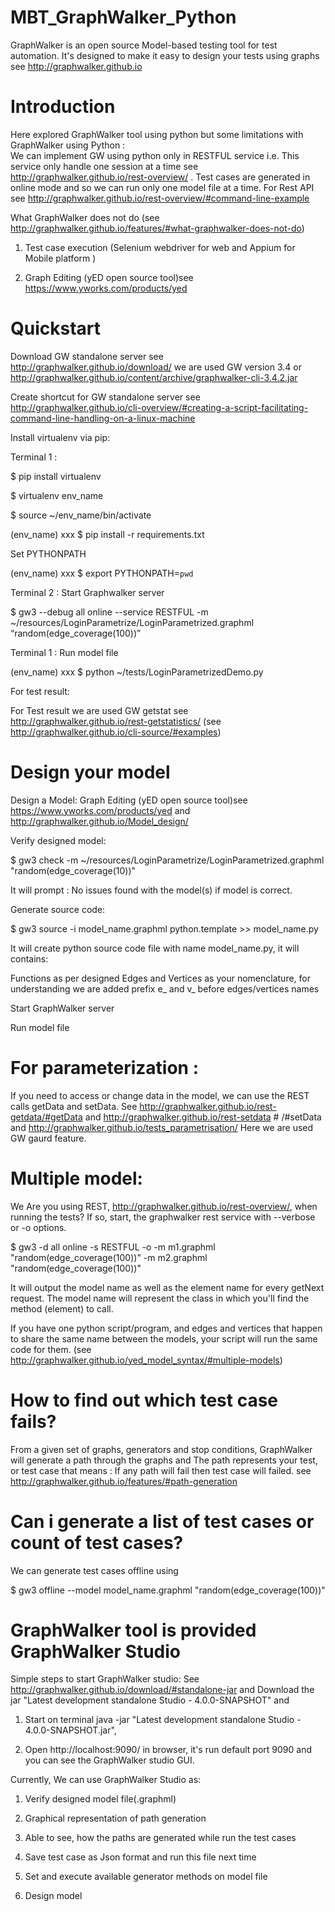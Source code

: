 # MBT_GraphWalker_Python
GraphWalker is an open source Model-based testing tool for test automation. It's designed to make it easy to design your tests using graphs see http://graphwalker.github.io

# Introduction
Here explored GraphWalker tool using python but some limitations with GraphWalker using Python :  
We can implement GW using python only in RESTFUL service i.e. This service only handle one session at a time see http://graphwalker.github.io/rest-overview/ . Test cases are generated in online mode and so we can run only one model file at a time.
For Rest API see http://graphwalker.github.io/rest-overview/#command-line-example 

What GraphWalker does not do (see http://graphwalker.github.io/features/#what-graphwalker-does-not-do) 

1. Test case execution (Selenium webdriver for web and Appium for Mobile platform )

2. Graph Editing (yED open source tool)see https://www.yworks.com/products/yed

# Quickstart

Download GW standalone server see http://graphwalker.github.io/download/ we are used GW version 3.4 or http://graphwalker.github.io/content/archive/graphwalker-cli-3.4.2.jar

Create shortcut for GW standalone server see http://graphwalker.github.io/cli-overview/#creating-a-script-facilitating-command-line-handling-on-a-linux-machine

Install virtualenv via pip:

Terminal 1 : 

$ pip install virtualenv

$ virtualenv env_name

$ source ~/env_name/bin/activate

(env_name) xxx $ pip install -r requirements.txt

Set PYTHONPATH 

(env_name) xxx $ export PYTHONPATH=`pwd`

Terminal 2 : Start Graphwalker server

$ gw3 --debug all online  --service RESTFUL -m  ~/resources/LoginParametrize/LoginParametrized.graphml “random(edge_coverage(100))”

Terminal 1 : Run model file

(env_name) xxx $ python ~/tests/LoginParametrizedDemo.py 

For test result:

For Test result we are used GW getstat see http://graphwalker.github.io/rest-getstatistics/
(see http://graphwalker.github.io/cli-source/#examples)

# Design your model

Design a Model: Graph Editing (yED open source tool)see https://www.yworks.com/products/yed and http://graphwalker.github.io/Model_design/

Verify designed model:

$ gw3 check -m ~/resources/LoginParametrize/LoginParametrized.graphml "random(edge_coverage(10))"

It will prompt : No issues found with the model(s) if model is correct.

Generate source code: 

$ gw3 source -i model_name.graphml python.template >> model_name.py

It will create python source code file with name model_name.py, it will contains:

Functions as per designed Edges and Vertices as your nomenclature, for understanding we are added prefix e_ and v_ before edges/vertices names 

Start GraphWalker server 

Run model file 

# For parameterization : 

If you need to access or change data in the model, we can use the REST calls getData and setData. See http://graphwalker.github.io/rest-getdata/#getData and http://graphwalker.github.io/rest-setdata  # /#setData and http://graphwalker.github.io/tests_parametrisation/
Here we are used GW gaurd feature.

# Multiple model:

We Are you using REST, http://graphwalker.github.io/rest-overview/,  when running the tests? If so, start, the graphwalker rest service with --verbose or -o options.

$ gw3 -d all online -s RESTFUL -o -m m1.graphml "random(edge_coverage(100))" -m m2.graphml "random(edge_coverage(100))"

It will output the model name as well as the element name for every getNext request. The model name will represent the class in which you'll find the method (element) to call.

If you have one python script/program, and edges and vertices that happen to share the same name between the models, your script will run the same code for them.
 (see http://graphwalker.github.io/yed_model_syntax/#multiple-models)

# How to find out which test case fails?

From a given set of graphs, generators and stop conditions, GraphWalker will generate a path through the graphs and
The path represents your test, or test case that means : If any path will fail then test case will failed.
see http://graphwalker.github.io/features/#path-generation


# Can i generate a list of test cases or count of test cases?

We can generate test cases offline using

$ gw3 offline  --model model_name.graphml "random(edge_coverage(100))"

# GraphWalker tool is provided GraphWalker Studio  

Simple steps to start GraphWalker studio:
See http://graphwalker.github.io/download/#standalone-jar and Download the jar "Latest development standalone Studio - 4.0.0-SNAPSHOT" and 

1. Start on terminal java -jar "Latest development standalone Studio - 4.0.0-SNAPSHOT.jar",

2. Open http://localhost:9090/ in browser, it's run default port 9090 and you can see the GraphWalker studio GUI. 

Currently, We can use GraphWalker Studio as: 

1. Verify designed model file(.graphml)

2. Graphical representation of path generation 

3. Able to see, how the paths are generated while run the test cases

4. Save test case as Json format and run this file next time

5. Set and execute available generator methods on model file

6. Design model
